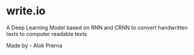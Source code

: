 # write.io
A Deep Learning Model based on RNN and CRNN to convert handwritten texts to computer readable texts

Made by -
Alok
Prerna

<!-- Workflow -->

<!-- 
1. Update config.yaml -> To configure setting up the project
2. Update secrets.yaml -> To configure any data sensitive entitites of the project, such as database connection credentials, server credentials etc.
3. Update params.yaml -> To configure the required parameters for modules, packages, components, directory for running the project.
4. Update entity
5. Update configuration manager in src/config
6. Update the components -> Contains the models training, feature extraction, model preprocessing and the core of the project here.
7. Update the main.py -> To configure the execution process and flow for the the project across instances.
8. Update the dvc.yaml -> To configure the deployment pipeling for the project. 
-->
